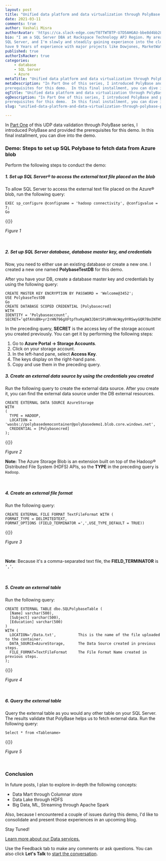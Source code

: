 ```yaml
---
layout: post
title: "Unified data platform and data virtualization through PolyBase: Part Two"
date: 2021-03-11
comments: true
author: Vashali Misra
authorAvatar: 'https://ca.slack-edge.com/T07TWTBTP-U7D5AHGAU-bbe8d4bb28c6-512'
bio: "I am a SQL Server DBA at Rackspace Technology APJ Region. My area of expertise is
SQL Server, and I'm slowly and steadily gaining experience into the cloud technologies. I
have 9 Years of experience with major projects like Dowjones, MarketWatch, Regeneron, etc."
published: true
authorIsRacker: true
categories:
    - database
    - SQL Server
    - Azure
metaTitle: "Unified data platform and data virtualization through PolyBase: Part Two"
metaDescription: "In Part One of this series, I introduced PolyBase and provided the
prerequisites for this demo.  In this final installment, you can dive into the demo."
ogTitle: "Unified data platform and data virtualization through PolyBase: Part Two"
ogDescription: "In Part One of this series, I introduced PolyBase and provided the
prerequisites for this demo.  In this final installment, you can dive into the demo."
slug: "unified-data-platform-and-data-virtualization-through-polybase-part-two"

---
```


In [Part One](https://docs.rackspace.com/blog/unified-data-platform-and-data-virtualization-through-polybase-part-one/)
of this UDP data validation through PolyBase series, I introduced PolyBase and provided the
prerequisites for this demo.  In this final installment, you can dive into the demo.

<!--more-->

###  Demo: Steps to set up SQL Polybase to fetch data from Azure blob 

Perform the following steps to conduct the demo:

##### 1. Set up SQL Server&reg; to access the external text file placed on the blob

To allow SQL Server to access the external text file placed on the Azure&reg; blob, run the
following query:

    EXEC sp_configure @configname = 'hadoop connectivity', @configvalue = 7;
    Go

{{<img src="Picture1.png" title="" alt="">}}
  
*Figure 1*
 
<br/>

##### 2. Set up SQL Server database, database master key, and credentials

Now, you need to either use an existing database or create a new one. I created a new one
named **PolybaseTestDB** for this demo.

After you have your DB, create a database master key and credentials by using the following query:

    CREATE MASTER KEY ENCRYPTION BY PASSWORD = 'Welcome@3452';
    USE PolybaseTestDB
    Go
    CREATE DATABASE SCOPED CREDENTIAL [Polybasecred]
    WITH
    IDENTITY = ‘Polybaseaccount’,
    SECRET=’qdfAVoBN+yr2rHN796gXFtpfhxKgAW3JDAtSPi0RnWcWgy9YRSwyGQR7BoINTHSgjiorUFTCmZpLTZspCbXesg==’;


In the preceding query, **SECRET** is the access key of the storage account you created
previously. You can get it by performing the following steps:

1. Go to **Azure Portal -> Storage Accounts**.
2. Click on your storage account.
3. In the left-hand pane, select **Access Key**.
4. The keys display on the right-hand pane.
5. Copy and use them in the preceding query.

##### 3. Create an external data source by using the credentials you created

Run the following query to create the external data source. After you create it, you can
find the external data source under the DB external resources.

    CREATE EXTERNAL DATA SOURCE AzureStorage
    WITH 
    (
      TYPE = HADOOP,             
      LOCATION = 'wasbs://polybasedemocontainer@polybasedemo1.blob.core.windows.net',
      CREDENTIAL = [Polybasecred]
    );

{{<img src="Picture2.png" title="" alt="">}}
  
*Figure 2*

**Note:** The Azure Storage Blob is an extension built on top of the Hadoop&reg; Distributed
File System (HDFS) APIs, so the **TYPE** in the preceding query is `Hadoop`. 
 
<br/>

##### 4. Create an external file format

Run the following query:

    CREATE EXTERNAL FILE FORMAT TextFileFormat WITH (
    FORMAT_TYPE = DELIMITEDTEXT,
    FORMAT_OPTIONS (FIELD_TERMINATOR =',',USE_TYPE_DEFAULT = TRUE))             
  
{{<img src="Picture3.png" title="" alt="">}}
  
*Figure 3*
 
<br/>

**Note**: Because it's a comma-separated text file, the **FIELD_TERMINATOR** is ``‘,’``.

<br/>  

##### 5. Create an external table

Run the following query:

    CREATE EXTERNAL TABLE dbo.SQLPolybaseTable (
      [Name] varchar(500),
      [Subject] varchar(500),
      [Education] varchar(500)
    )
    WITH (
      LOCATION='/Data.txt',          This is the name of the file uploaded to the container.
      DATA_SOURCE=AzureStorage,      The Data Source created in previous steps.
      FILE_FORMAT=TextFileFormat     The File Format Name created in previous steps.
    );

{{<img src="Picture4.png" title="" alt="">}}
  
*Figure 4*
 
<br/>  

##### 6. Query the external table 

Query the external table as you would any other table on your SQL Server. The results
validate that PolyBase helps us to fetch external data.  Run the following query:

    Select * from <Tablename>

{{<img src="Picture5.png" title="" alt="">}}
  
*Figure 5*
 
<br/>

### Conclusion

In future posts, I plan to explore in-depth the following concepts:

- Data Mart through Columnar store
- Data Lake through HDFS
- Big Data, ML, Streaming through Apache Spark

Also, because I encountered a couple of issues during this demo, I'd like to consolidate
and present those experiences in an upcoming blog.

Stay Tuned!

<a class="cta purple" id="cta" href="https://www.rackspace.com/data">Learn more about our Data services.</a>

Use the Feedback tab to make any comments or ask questions. You can also click
**Let's Talk** to [start the conversation](https://www.rackspace.com/).

